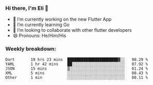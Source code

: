 ### Hi there, I'm Eli 👋
- 🔭 I’m currently working on the new Flutter App
- 🌱 I’m currently learning Go
- 🦄 I’m looking to collaborate with other flutter developers
- 😄 Pronouns: He/Him/His

### Weekly breakdown:
<!--START_SECTION:waka-->

```text
Dart       19 hrs 23 mins  ██████████████████████▓░░   90.29 %
YAML       1 hr 42 mins    ██░░░░░░░░░░░░░░░░░░░░░░░   07.92 %
JSON       15 mins         ▒░░░░░░░░░░░░░░░░░░░░░░░░   01.24 %
XML        5 mins          ░░░░░░░░░░░░░░░░░░░░░░░░░   00.43 %
Other      1 min           ░░░░░░░░░░░░░░░░░░░░░░░░░   00.11 %
```

<!--END_SECTION:waka-->
